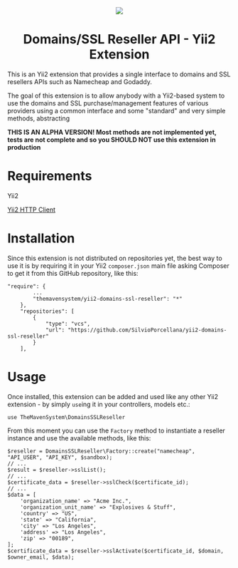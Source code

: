<p style="text-align: center;">
    <img src="https://core3.imgix.net/58fe072691aadlogo1bluetransparent.png">
</p>
<h1 style="text-align: center;">
Domains/SSL Reseller API - Yii2 Extension
</h1>

This is an Yii2 extension that provides a single interface to domains and SSL resellers APIs such as Namecheap and Godaddy.

The goal of this extension is to allow anybody with a Yii2-based system to use the domains and SSL purchase/management features of various providers using a common interface and some "standard" and very simple methods, abstracting  

**THIS IS AN ALPHA VERSION! Most methods are not implemented yet, tests are not complete and so you SHOULD NOT use this extension in production** 

# Requirements
Yii2

[Yii2 HTTP Client](https://github.com/yiisoft/yii2-httpclient)

# Installation

Since this extension is not distributed on repositories yet, the best way to use it is by requiring it in your Yii2 `composer.json` main file asking Composer to get it from this GitHub repository, like this:
```
"require": {
        ...
        "themavensystem/yii2-domains-ssl-reseller": "*"
    },
    "repositories": [
        {
            "type": "vcs",
            "url": "https://github.com/SilvioPorcellana/yii2-domains-ssl-reseller"
        }
    ],
```
# Usage

Once installed, this extension can be added and used like any other Yii2 extension - by simply `use`ing it in your controllers, models etc.:
```$xslt
use TheMavenSystem\DomainsSSLReseller
```
From this moment you can use the `Factory` method to instantiate a reseller instance and use the available methods, like this:
```$xslt
$reseller = DomainsSSLReseller\Factory::create("namecheap", "API_USER", "API_KEY", $sandbox);
// ...
$result = $reseller->sslList();
// ...
$certificate_data = $reseller->sslCheck($certificate_id);
// ...
$data = [
    'organization_name' => "Acme Inc.",
    'organization_unit_name' => "Explosives & Stuff",
    'country' => "US",
    'state' => "California",
    'city' => "Los Angeles",
    'address' => "Los Angeles",
    'zip' => "00189",
];
$certificate_data = $reseller->sslActivate($certificate_id, $domain, $owner_email, $data);
```